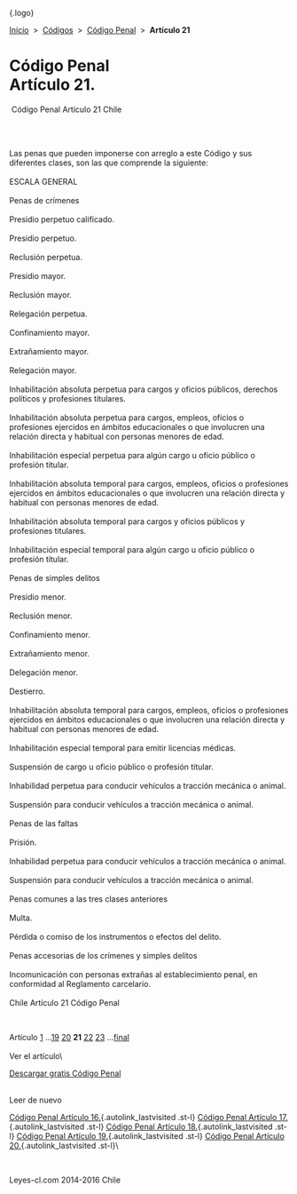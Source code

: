 <div class="wrapper">

[](/index.htm){.logo}
<div class="breadcrumbs">

[Inicio](/index.htm)  &gt;  [Códigos](/codigos.htm)  &gt;  [Código
Penal](/codigo_penal.htm "Código Penal")  &gt;  **Artículo 21**

</div>

<div class="middle">

<div class="container">

Código Penal\
Artículo 21.
=============

<div id="goser">

</div>

﻿
Código Penal Artículo 21 Chile

\
﻿
<div id="squareAds">

</div>

<div id="statya">

Las penas que pueden imponerse con arreglo a este Código y sus
diferentes clases, son las que comprende la siguiente:\
\
ESCALA GENERAL\
\
Penas de crímenes\
\
Presidio perpetuo calificado.\
\
Presidio perpetuo.\
\
Reclusión perpetua.\
\
Presidio mayor.\
\
Reclusión mayor.\
\
Relegación perpetua.\
\
Confinamiento mayor.\
\
Extrañamiento mayor.\
\
Relegación mayor.\
\
Inhabilitación absoluta perpetua para cargos y oficios públicos,
derechos políticos y profesiones titulares.\
\
Inhabilitación absoluta perpetua para cargos, empleos, oficios o
profesiones ejercidos en ámbitos educacionales o que involucren una
relación directa y habitual con personas menores de edad.\
\
Inhabilitación especial perpetua para algún cargo u oficio público o
profesión titular.\
\
Inhabilitación absoluta temporal para cargos, empleos, oficios o
profesiones ejercidos en ámbitos educacionales o que involucren una
relación directa y habitual con personas menores de edad.\
\
Inhabilitación absoluta temporal para cargos y oficios públicos y
profesiones titulares.\
\
Inhabilitación especial temporal para algún cargo u oficio público o
profesión titular.\
\
Penas de simples delitos\
\
Presidio menor.\
\
Reclusión menor.\
\
Confinamiento menor.\
\
Extrañamiento menor.\
\
Delegación menor.\
\
Destierro.\
\
Inhabilitación absoluta temporal para cargos, empleos, oficios o
profesiones ejercidos en ámbitos educacionales o que involucren una
relación directa y habitual con personas menores de edad.\
\
Inhabilitación especial temporal para emitir licencias médicas.\
\
Suspensión de cargo u oficio público o profesión titular.\
\
Inhabilidad perpetua para conducir vehículos a tracción mecánica o
animal.\
\
Suspensión para conducir vehículos a tracción mecánica o animal.\
\
Penas de las faltas\
\
Prisión.\
\
Inhabilidad perpetua para conducir vehículos a tracción mecánica o
animal.\
\
Suspensión para conducir vehículos a tracción mecánica o animal.\
\
Penas comunes a las tres clases anteriores\
\
Multa.\
\
Pérdida o comiso de los instrumentos o efectos del delito.\
\
Penas accesorias de los crímenes y simples delitos\
\
Incomunicación con personas extrañas al establecimiento penal, en
conformidad al Reglamento carcelario.\
\
Chile Artículo 21 Código Penal

</div>

﻿
<div id="ads1">

</div>

<div class="breadstat">

Artículo
[1](/codigo_penal/1.htm) ...[19](/codigo_penal/19.htm) [20](/codigo_penal/20.htm) **21** [22](/codigo_penal/22.htm) [23](/codigo_penal/23.htm) ...[final](/codigo_penal/final.htm) \
\
Ver el artículo\

</div>

[Descargar gratis Código
Penal](/codigo_penal/download.htm "Descargar gratis Código Penal") ﻿
<div style="clear: left">

</div>

\
Leer de nuevo

[Código Penal Artículo 16.](/codigo_penal/16.htm){.autolink_lastvisited
.st-l} [Código Penal Artículo
17.](/codigo_penal/17.htm){.autolink_lastvisited .st-l} [Código Penal
Artículo 18.](/codigo_penal/18.htm){.autolink_lastvisited .st-l} [Código
Penal Artículo 19.](/codigo_penal/19.htm){.autolink_lastvisited .st-l}
[Código Penal Artículo 20.](/codigo_penal/20.htm){.autolink_lastvisited
.st-l}\

</div>

﻿
<div id="LeftAds">

</div>

</div>

Leyes-cl.com 2014-2016 Chile

</div>
